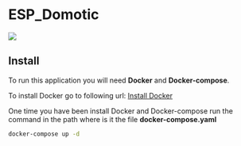 # ESP_Domotic

![](./image/logo.png)

## Install

To run this application you will need **Docker** and **Docker-compose**.

To install Docker go to following url: [Install Docker](https://docs.docker.com/engine/install/debian/)

One time you have been install Docker and Docker-compose run the command in the path where is it the file **docker-compose.yaml**

```bash
docker-compose up -d
```
